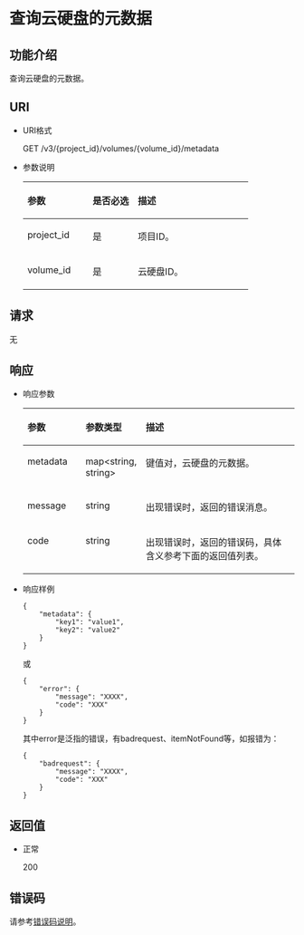 # 查询云硬盘的元数据<a name="ZH-CN_TOPIC_0102653085"></a>

## 功能介绍<a name="section19390540"></a>

查询云硬盘的元数据。

## URI<a name="section40297137"></a>

-   URI格式

    GET /v3/\{project\_id\}/volumes/\{volume\_id\}/metadata

-   参数说明

    <a name="table8745607"></a>
    <table><thead align="left"><tr id="row15985080"><th class="cellrowborder" valign="top" width="28.92%" id="mcps1.1.4.1.1"><p id="p19723089"><a name="p19723089"></a><a name="p19723089"></a>参数</p>
    </th>
    <th class="cellrowborder" valign="top" width="20.07%" id="mcps1.1.4.1.2"><p id="p54066375"><a name="p54066375"></a><a name="p54066375"></a>是否必选</p>
    </th>
    <th class="cellrowborder" valign="top" width="51.01%" id="mcps1.1.4.1.3"><p id="p17300225"><a name="p17300225"></a><a name="p17300225"></a>描述</p>
    </th>
    </tr>
    </thead>
    <tbody><tr id="row59140967"><td class="cellrowborder" valign="top" width="28.92%" headers="mcps1.1.4.1.1 "><p id="p25689059"><a name="p25689059"></a><a name="p25689059"></a>project_id</p>
    </td>
    <td class="cellrowborder" valign="top" width="20.07%" headers="mcps1.1.4.1.2 "><p id="p439002"><a name="p439002"></a><a name="p439002"></a>是</p>
    </td>
    <td class="cellrowborder" valign="top" width="51.01%" headers="mcps1.1.4.1.3 "><p id="p35559222"><a name="p35559222"></a><a name="p35559222"></a>项目ID。</p>
    </td>
    </tr>
    <tr id="row51597550"><td class="cellrowborder" valign="top" width="28.92%" headers="mcps1.1.4.1.1 "><p id="p18651996"><a name="p18651996"></a><a name="p18651996"></a>volume_id</p>
    </td>
    <td class="cellrowborder" valign="top" width="20.07%" headers="mcps1.1.4.1.2 "><p id="p34416674"><a name="p34416674"></a><a name="p34416674"></a>是</p>
    </td>
    <td class="cellrowborder" valign="top" width="51.01%" headers="mcps1.1.4.1.3 "><p id="p36287209"><a name="p36287209"></a><a name="p36287209"></a>云硬盘ID。</p>
    </td>
    </tr>
    </tbody>
    </table>


## 请求<a name="section27129916"></a>

无

## 响应<a name="section42842654"></a>

-   响应参数

    <a name="zh-cn_topic_0020235136_table11977025201856"></a>
    <table><thead align="left"><tr id="zh-cn_topic_0020235136_row8102228201856"><th class="cellrowborder" valign="top" width="21.43%" id="mcps1.1.4.1.1"><p id="zh-cn_topic_0020235136_p52300707201856"><a name="zh-cn_topic_0020235136_p52300707201856"></a><a name="zh-cn_topic_0020235136_p52300707201856"></a>参数</p>
    </th>
    <th class="cellrowborder" valign="top" width="21.43%" id="mcps1.1.4.1.2"><p id="zh-cn_topic_0020235136_p3642697315541"><a name="zh-cn_topic_0020235136_p3642697315541"></a><a name="zh-cn_topic_0020235136_p3642697315541"></a>参数类型</p>
    </th>
    <th class="cellrowborder" valign="top" width="57.14%" id="mcps1.1.4.1.3"><p id="zh-cn_topic_0020235136_p17319263201856"><a name="zh-cn_topic_0020235136_p17319263201856"></a><a name="zh-cn_topic_0020235136_p17319263201856"></a>描述</p>
    </th>
    </tr>
    </thead>
    <tbody><tr id="zh-cn_topic_0020235136_row60683035201856"><td class="cellrowborder" valign="top" width="21.43%" headers="mcps1.1.4.1.1 "><p id="zh-cn_topic_0020235136_p16378828201856"><a name="zh-cn_topic_0020235136_p16378828201856"></a><a name="zh-cn_topic_0020235136_p16378828201856"></a>metadata</p>
    </td>
    <td class="cellrowborder" valign="top" width="21.43%" headers="mcps1.1.4.1.2 "><p id="zh-cn_topic_0020235136_p6490369115541"><a name="zh-cn_topic_0020235136_p6490369115541"></a><a name="zh-cn_topic_0020235136_p6490369115541"></a>map&lt;string, string&gt;</p>
    </td>
    <td class="cellrowborder" valign="top" width="57.14%" headers="mcps1.1.4.1.3 "><p id="zh-cn_topic_0020235136_p20205612201856"><a name="zh-cn_topic_0020235136_p20205612201856"></a><a name="zh-cn_topic_0020235136_p20205612201856"></a>键值对，云硬盘的元数据。</p>
    </td>
    </tr>
    <tr id="zh-cn_topic_0020235136_row47632787201856"><td class="cellrowborder" valign="top" width="21.43%" headers="mcps1.1.4.1.1 "><p id="zh-cn_topic_0020235136_p33050502201856"><a name="zh-cn_topic_0020235136_p33050502201856"></a><a name="zh-cn_topic_0020235136_p33050502201856"></a>message</p>
    </td>
    <td class="cellrowborder" valign="top" width="21.43%" headers="mcps1.1.4.1.2 "><p id="zh-cn_topic_0020235136_p2270762215541"><a name="zh-cn_topic_0020235136_p2270762215541"></a><a name="zh-cn_topic_0020235136_p2270762215541"></a>string</p>
    </td>
    <td class="cellrowborder" valign="top" width="57.14%" headers="mcps1.1.4.1.3 "><p id="zh-cn_topic_0020235136_p15610304201856"><a name="zh-cn_topic_0020235136_p15610304201856"></a><a name="zh-cn_topic_0020235136_p15610304201856"></a>出现错误时，返回的错误消息。</p>
    </td>
    </tr>
    <tr id="zh-cn_topic_0020235136_row6275010201856"><td class="cellrowborder" valign="top" width="21.43%" headers="mcps1.1.4.1.1 "><p id="zh-cn_topic_0020235136_p38513795201856"><a name="zh-cn_topic_0020235136_p38513795201856"></a><a name="zh-cn_topic_0020235136_p38513795201856"></a>code</p>
    </td>
    <td class="cellrowborder" valign="top" width="21.43%" headers="mcps1.1.4.1.2 "><p id="zh-cn_topic_0020235136_p2737806915541"><a name="zh-cn_topic_0020235136_p2737806915541"></a><a name="zh-cn_topic_0020235136_p2737806915541"></a>string</p>
    </td>
    <td class="cellrowborder" valign="top" width="57.14%" headers="mcps1.1.4.1.3 "><p id="zh-cn_topic_0020235136_p24136457201856"><a name="zh-cn_topic_0020235136_p24136457201856"></a><a name="zh-cn_topic_0020235136_p24136457201856"></a>出现错误时，返回的错误码，具体含义参考下面的返回值列表。</p>
    </td>
    </tr>
    </tbody>
    </table>

-   响应样例

    ```
    {
        "metadata": {
            "key1": "value1", 
            "key2": "value2"
        }
    }
    ```

    或

    ```
    {
        "error": {
            "message": "XXXX", 
            "code": "XXX"
        }
    }
    ```

    其中error是泛指的错误，有badrequest、itemNotFound等，如报错为：

    ```
    {
        "badrequest": {
            "message": "XXXX", 
            "code": "XXX"
        }
    }
    ```


## 返回值<a name="section50039568"></a>

-   正常

    200


## 错误码<a name="section431317151242"></a>

请参考[错误码说明](错误码说明.md)。

